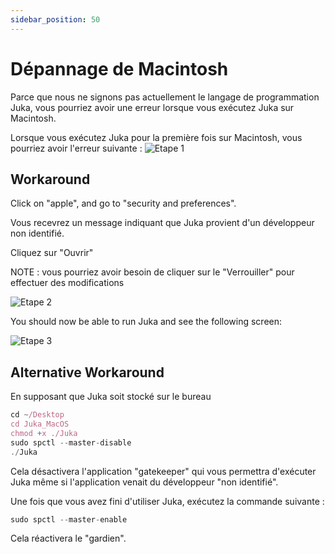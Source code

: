```yaml
---
sidebar_position: 50
---
```


# Dépannage de Macintosh

Parce que nous ne signons pas actuellement le langage de programmation Juka, vous pourriez avoir une erreur lorsque vous exécutez Juka sur Macintosh.

Lorsque vous exécutez Juka pour la première fois sur Macintosh, vous pourriez avoir l'erreur suivante : ![Etape 1](/img/macintosh/cannotbeopened.png)


## Workaround

Click on "apple", and go to "security and preferences".

Vous recevrez un message indiquant que Juka provient d'un développeur non identifié.

Cliquez sur "Ouvrir"

NOTE : vous pourriez avoir besoin de cliquer sur le "Verrouiller" pour effectuer des modifications

![Etape 2](/img/macintosh/openanyway.png)


You should now be able to run Juka and see the following screen:

![Etape 3](/img/macintosh/final.png)

## Alternative Workaround

En supposant que Juka soit stocké sur le bureau
```jsx
cd ~/Desktop
cd Juka_MacOS
chmod +x ./Juka
sudo spctl --master-disable
./Juka
```

Cela désactivera l'application "gatekeeper" qui vous permettra d'exécuter Juka même si l'application venait du développeur "non identifié".

Une fois que vous avez fini d'utiliser Juka, exécutez la commande suivante :

```jsx
sudo spctl --master-enable
```
Cela réactivera le "gardien".


